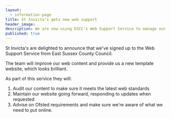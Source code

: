 ```yaml
---
layout:
  - information-page
title: St Invicta's gets new web support
header_image:
description: We are now using ESCC's Web Support Service to manage our website.
published: true
---
```


St Invicta's are delighted to announce that we've signed up to the Web Support Service from East Sussex County Council.

The team will improve our web content and provide us a new template website, which looks brilliant.

As part of this service they will:

1. Audit our content to make sure it meets the latest web standards
2. Maintain our website going forward, responding to updates when requested
3. Advise on Ofsted requirements and make sure we're aware of what we need to put online.